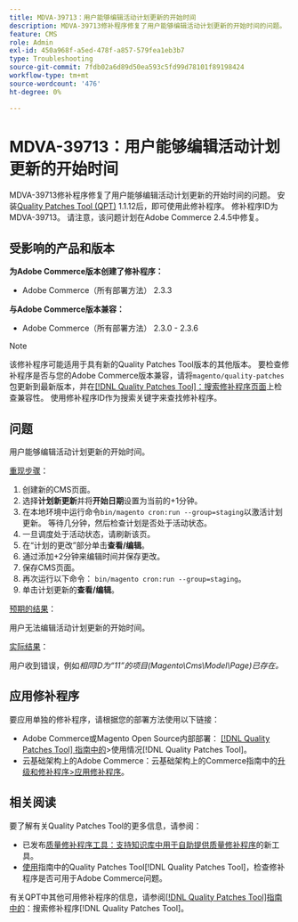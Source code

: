```yaml
---
title: MDVA-39713：用户能够编辑活动计划更新的开始时间
description: MDVA-39713修补程序修复了用户能够编辑活动计划更新的开始时间的问题。 安装[Quality Patches Tool (QPT)](https://experienceleague.adobe.com/en/docs/commerce-operations/tools/quality-patches-tool/quality-patches-tool-to-self-serve-quality-patches) 1.1.12后，即可使用此修补程序。 修补程序ID为MDVA-39713。 请注意，该问题计划在Adobe Commerce 2.4.5中修复。
feature: CMS
role: Admin
exl-id: 450a968f-a5ed-478f-a857-579fea1eb3b7
type: Troubleshooting
source-git-commit: 7fdb02a6d89d50ea593c5fd99d78101f89198424
workflow-type: tm+mt
source-wordcount: '476'
ht-degree: 0%

---
```


# MDVA-39713：用户能够编辑活动计划更新的开始时间

MDVA-39713修补程序修复了用户能够编辑活动计划更新的开始时间的问题。 安装[Quality Patches Tool (QPT)](https://experienceleague.adobe.com/en/docs/commerce-operations/tools/quality-patches-tool/quality-patches-tool-to-self-serve-quality-patches) 1.1.12后，即可使用此修补程序。 修补程序ID为MDVA-39713。 请注意，该问题计划在Adobe Commerce 2.4.5中修复。

## 受影响的产品和版本

**为Adobe Commerce版本创建了修补程序：**

* Adobe Commerce（所有部署方法） 2.3.3

**与Adobe Commerce版本兼容：**

* Adobe Commerce（所有部署方法） 2.3.0 - 2.3.6

>[!NOTE]
>
>该修补程序可能适用于具有新的Quality Patches Tool版本的其他版本。 要检查修补程序是否与您的Adobe Commerce版本兼容，请将`magento/quality-patches`包更新到最新版本，并在[[!DNL Quality Patches Tool]：搜索修补程序页面](https://experienceleague.adobe.com/en/docs/commerce-operations/tools/quality-patches-tool/quality-patches-tool-to-self-serve-quality-patches)上检查兼容性。 使用修补程序ID作为搜索关键字来查找修补程序。

## 问题

用户能够编辑活动计划更新的开始时间。

<u>重现步骤</u>：

1. 创建新的CMS页面。
1. 选择&#x200B;**计划新更新**&#x200B;并将&#x200B;**开始日期**&#x200B;设置为当前的+1分钟。
1. 在本地环境中运行命令`bin/magento cron:run --group=staging`以激活计划更新。 等待几分钟，然后检查计划是否处于活动状态。
1. 一旦调度处于活动状态，请刷新该页。
1. 在“计划的更改”部分单击&#x200B;**查看/编辑**。
1. 通过添加+2分钟来编辑时间并保存更改。
1. 保存CMS页面。
1. 再次运行以下命令： `bin/magento cron:run --group=staging`。
1. 单击计划更新的&#x200B;**查看/编辑**。

<u>预期的结果</u>：

用户无法编辑活动计划更新的开始时间。

<u>实际结果</u>：

用户收到错误，例如&#x200B;*相同ID为“11”的项目(Magento\Cms\Model\Page)已存在。*

## 应用修补程序

要应用单独的修补程序，请根据您的部署方法使用以下链接：

* Adobe Commerce或Magento Open Source内部部署： [[!DNL Quality Patches Tool] 指南中的](/help/tools/quality-patches-tool/usage.md)>使用情况[!DNL Quality Patches Tool]。
* 云基础架构上的Adobe Commerce：云基础架构上的Commerce指南中的[升级和修补程序>应用修补程序](https://experienceleague.adobe.com/docs/commerce-cloud-service/user-guide/develop/upgrade/apply-patches.html)。

## 相关阅读

要了解有关Quality Patches Tool的更多信息，请参阅：

* 已发布[质量修补程序工具：支持知识库中用于自助提供质量修补程序](https://experienceleague.adobe.com/en/docs/commerce-operations/tools/quality-patches-tool/quality-patches-tool-to-self-serve-quality-patches)的新工具。
* [使用](/help/tools/quality-patches-tool/patches-available-in-qpt/check-patch-for-magento-issue-with-magento-quality-patches.md)指南中的Quality Patches Tool[!DNL Quality Patches Tool]，检查修补程序是否可用于Adobe Commerce问题。

有关QPT中其他可用修补程序的信息，请参阅[[!DNL Quality Patches Tool]指南中的](https://experienceleague.adobe.com/tools/commerce-quality-patches/index.html)：搜索修补程序[!DNL Quality Patches Tool]。
